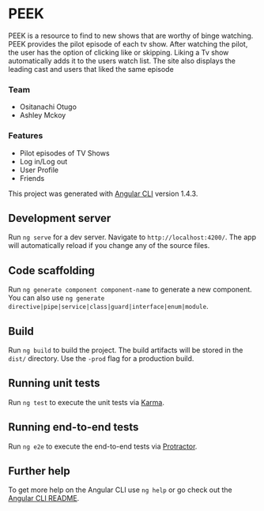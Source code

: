 # PEEK

PEEK is a resource to find to new shows that are worthy of binge watching. PEEK provides the pilot episode of each tv show. After watching the pilot, the user has the option of clicking like or skipping. Liking a Tv show automatically adds it to the users watch list. The site also displays the leading cast and users that liked the same episode

### Team
* Ositanachi Otugo
* Ashley Mckoy

### Features
* Pilot episodes of TV Shows
* Log in/Log out
* User Profile
* Friends

This project was generated with [Angular CLI](https://github.com/angular/angular-cli) version 1.4.3.

## Development server

Run `ng serve` for a dev server. Navigate to `http://localhost:4200/`. The app will automatically reload if you change any of the source files.

## Code scaffolding

Run `ng generate component component-name` to generate a new component. You can also use `ng generate directive|pipe|service|class|guard|interface|enum|module`.

## Build

Run `ng build` to build the project. The build artifacts will be stored in the `dist/` directory. Use the `-prod` flag for a production build.

## Running unit tests

Run `ng test` to execute the unit tests via [Karma](https://karma-runner.github.io).

## Running end-to-end tests

Run `ng e2e` to execute the end-to-end tests via [Protractor](http://www.protractortest.org/).

## Further help

To get more help on the Angular CLI use `ng help` or go check out the [Angular CLI README](https://github.com/angular/angular-cli/blob/master/README.md).
